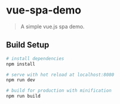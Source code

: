 # vue-spa-demo

> A simple vue.js spa demo.

## Build Setup

``` bash
# install dependencies
npm install

# serve with hot reload at localhost:8080
npm run dev

# build for production with minification
npm run build
